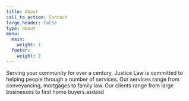 ```yaml
---
title: About
call_to_action: Contact
large_header: false
type: about
menu:
  main:
    weight: 1
  footer:
    weight: 2
---
```

Serving your community for over a century, Justice Law is committed to helping people through a number of services. Our services range from conveyancing, mortgages to family law. Our clients range from large businesses to first home buyers.asdasd